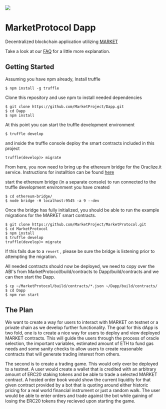 <img src="https://image.ibb.co/nANcyR/logo_MARKET_banner_2.png" align="middle">

# MarketProtocol Dapp
Decentralized blockchain application utilizing [MARKET](https://github.com/MarketProject/MarketProtocol)

Take a look at our [FAQ](https://github.com/MarketProject/MarketProtocol/wiki/Frequently-Asked-Questions) for a little more explanation.

## Getting Started
Assuming you have npm already, Install truffle
```
$ npm install -g truffle
```
Clone this repository and use npm to install needed dependencies
```
$ git clone https://github.com/MarketProject/Dapp.git
$ cd Dapp
$ npm install
```
At this point you can start the truffle development environment
```
$ truffle develop
```
and inside the truffle console deploy the smart contracts included in this project
```
truffle(develop)> migrate
```
From here, you now need to bring up the ethereum bridge for the Oraclize.it service.  Instructions for installtion can be found [here](https://github.com/MarketProject/ethereum-bridge) 

start the ethereum bridge (in a separate console) to run connected
to the truffle development environment you have created
```
$ cd ethereum-bridge/
$ node bridge -H localhost:9545 -a 9 --dev
```
Once the bridge has fully initialized, you should be able to run the example migrations for the MARKET smart contracts.

```
$ git clone https://github.com/MarketProject/MarketProtocol.git
$ cd MarketProtocol
$ npm install
$ truffle develop
truffle(develop)> migrate
```
If this fails due to a `revert` , please be sure the bridge is listening prior to attempting the migration.

All needed contracts should now be deployed, we need to copy over the ABI's from MarketProtocol/build/contracts to Dapp/build/contracts and we can then start the Dapp.

```
$ cp ~/MarketProtocol/build/contracts/*.json ~/Dapp/build/contracts/
$ cd Dapp
$ npm run start
```


## The Plan
We want to create a way for users to interact with MARKET on testnet or a private chain as we develop further functionality. The goal for this dApp is two fold, one is to create a nice way for users to deploy and view deployed MARKET contracts.  This will guide the users through the process of oracle selection, the important variables, estimated amount of ETH to fund gas needs and some sanity checks to allow users to create reasonable contracts that will generate trading interest from others.  

The second is to create a trading game.  This would only ever be deployed to a testnet.  A user would create a wallet that is credited with an arbitrary amount of ERC20 staking tokens and be able to trade a selected MARKET contract.  A hosted order book would show the current liquidity for that given contract provided by a bot that is quoting around either historic pricing for a real world financial instrument or just a random walk.  The user would be able to enter orders and trade against the bot while gaining of losing the ERC20 tokens they recieved upon starting the game.    
